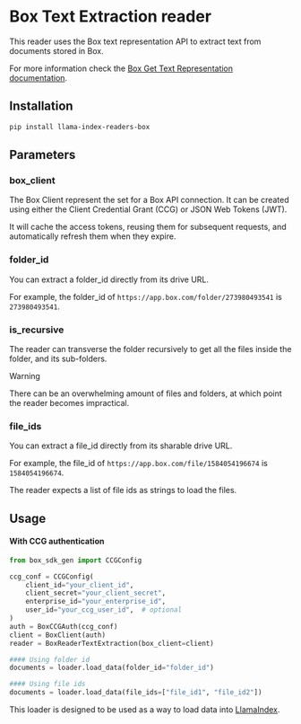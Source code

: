 # Box Text Extraction reader

This reader uses the Box text representation API to extract text from documents stored in Box.

For more information check the [Box Get Text Representation documentation](https://developer.box.com/guides/representations/text/).

## Installation

```bash
pip install llama-index-readers-box
```

## Parameters

### box_client

The Box Client represent the set for a Box API connection. It can be created using either the Client Credential Grant (CCG) or JSON Web Tokens (JWT).

It will cache the access tokens, reusing them for subsequent requests, and automatically refresh them when they expire.

### folder_id

You can extract a folder_id directly from its drive URL.

For example, the folder_id of `https://app.box.com/folder/273980493541` is `273980493541`.

### is_recursive

The reader can transverse the folder recursively to get all the files inside the folder, and its sub-folders.

> [!WARNING]
> There can be an overwhelming amount of files and folders, at which point the reader becomes impractical.

### file_ids

You can extract a file_id directly from its sharable drive URL.

For example, the file_id of `https://app.box.com/file/1584054196674` is `1584054196674`.

The reader expects a list of file ids as strings to load the files.

<!---
### query_string

You can also filter the files by the query string e.g.: `query_string="name contains 'test'"`
It gives more flexibility to filter the documents. More info: https://developers.google.com/drive/api/v3/search-files
--->

## Usage

#### With CCG authentication

```python
from box_sdk_gen import CCGConfig

ccg_conf = CCGConfig(
    client_id="your_client_id",
    client_secret="your_client_secret",
    enterprise_id="your_enterprise_id",
    user_id="your_ccg_user_id",  # optional
)
auth = BoxCCGAuth(ccg_conf)
client = BoxClient(auth)
reader = BoxReaderTextExtraction(box_client=client)

#### Using folder id
documents = loader.load_data(folder_id="folder_id")

#### Using file ids
documents = loader.load_data(file_ids=["file_id1", "file_id2"])
```

This loader is designed to be used as a way to load data into [LlamaIndex](https://github.com/run-llama/llama_index/tree/main/llama_index).
